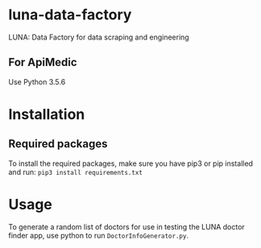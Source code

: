 # luna-data-factory
LUNA: Data Factory for data scraping and engineering

## For ApiMedic
Use Python 3.5.6

# Installation
## Required packages
To install the required packages, make sure you have pip3 or pip installed and run:
`pip3 install requirements.txt`

# Usage
To generate a random list of doctors for use in testing the LUNA doctor finder app, use python to run `DoctorInfoGenerator.py`.
